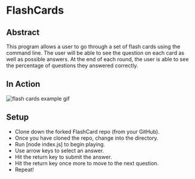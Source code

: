 # FlashCards

## Abstract

This program allows a user to go through a set of flash cards using the command line. The user will be able to see the question on each card as well as possible answers. At the end of each round, the user is able to see the percentage of questions they answered correctly.

## In Action

![flash cards example gif](https://media.giphy.com/media/cOJzVShuzq7z6p7nzd/giphy.gif)

## Setup

- Clone down the forked FlashCard repo (from your GitHub).
- Once you have cloned the repo, change into the directory.
- Run [node index.js] to begin playing.
- Use arrow keys to select an answer.
- Hit the return key to submit the answer.
- Hit the return key once more to move to the next question.
- Repeat!
